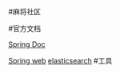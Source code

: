 #麻将社区

#官方文档

[Spring Doc](https://spring.io/guides)

[Spring web](https://spring.io/guides/gs/serving-web-content/)
[elasticsearch](https://elasticsearch.cn/explore)
#工具
[](https://git-scm.com/download)